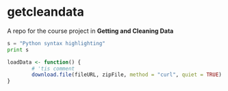 # getcleandata
A repo for the course project in **Getting and Cleaning Data**

```python
s = "Python syntax highlighting"
print s
```

```R
loadData <- function() {
        # 'tis comment
        download.file(fileURL, zipFile, method = "curl", quiet = TRUE)
}
```
